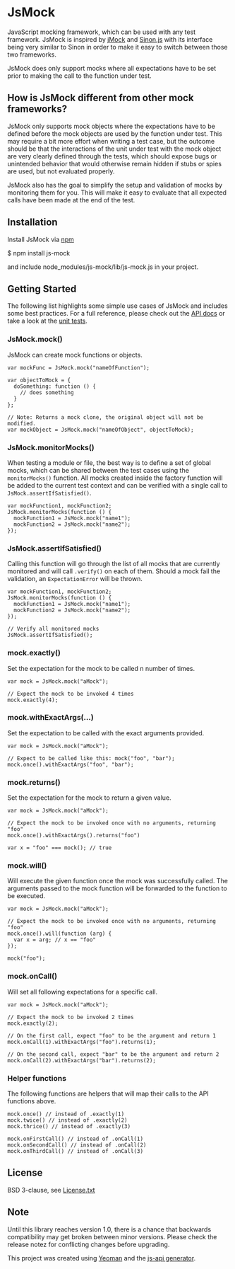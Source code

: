 # JsMock

JavaScript mocking framework, which can be used with any test framework. JsMock is inspired by [jMock](http://www.jmock.org/) and [Sinon.js](http://sinonjs.org/) with its interface being very similar to Sinon in order to make it easy to switch between those two frameworks. 

JsMock does only support mocks where all expectations have to be set prior to making the call to the function under test.

## How is JsMock different from other mock frameworks?

JsMock only supports mock objects where the expectations have to be defined before the mock objects are used by the function under test. This may require a bit more effort when writing a test case, but the outcome should be that the interactions of the unit under test with the mock object are very clearly defined through the tests, which should expose bugs or unintended behavior that would otherwise remain hidden if stubs or spies are used, but not evaluated properly.  

JsMock also has the goal to simplify the setup and validation of mocks by monitoring them for you. This will make it easy to evaluate that all expected calls have been made at the end of the test. 

## Installation

Install JsMock via [npm](https://www.npmjs.com)

$ npm install js-mock

and include node_modules/js-mock/lib/js-mock.js in your project. 

## Getting Started

The following list highlights some simple use cases of JsMock and includes some best practices. For a full reference, please check out the [API docs](https://github.com/j-fischer/js-mock/docs/index.html) or take a look at the [unit tests](https://github.com/j-fischer/js-mock/src/test/javascript).

### JsMock.mock()

JsMock can create mock functions or objects.

    var mockFunc = JsMock.mock("nameOfFunction");

    var objectToMock = {
      doSomething: function () {
        // does something
      }
    };
    
    // Note: Returns a mock clone, the original object will not be modified.
    var mockObject = JsMock.mock("nameOfObject", objectToMock); 


### JsMock.monitorMocks()

When testing a module or file, the best way is to define a set of global mocks, which can be shared between the test cases using the `monitorMocks()` function. All mocks created inside the factory function will be added to the current test context and can be verified with a single call to `JsMock.assertIfSatisfied()`.

    var mockFunction1, mockFunction2;
    JsMock.monitorMocks(function () {
      mockFunction1 = JsMock.mock("name1");
      mockFunction2 = JsMock.mock("name2");
    });


### JsMock.assertIfSatisfied()

Calling this function will go through the list of all mocks that are currently monitored and will call `.verify()` on each of them. Should a mock fail the validation, an `ExpectationError` will be thrown.

    var mockFunction1, mockFunction2;
    JsMock.monitorMocks(function () {
      mockFunction1 = JsMock.mock("name1");
      mockFunction2 = JsMock.mock("name2");
    });

    // Verify all monitored mocks
    JsMock.assertIfSatisfied();


### mock.exactly(<number>)

Set the expectation for the mock to be called n number of times. 

    var mock = JsMock.mock("aMock");

    // Expect the mock to be invoked 4 times
    mock.exactly(4); 


### mock.withExactArgs(<anything>...)

Set the expectation to be called with the exact arguments provided. 

    var mock = JsMock.mock("aMock");

    // Expect to be called like this: mock("foo", "bar");
    mock.once().withExactArgs("foo", "bar"); 


### mock.returns(<anything>)

Set the expectation for the mock to return a given value.


    var mock = JsMock.mock("aMock");

    // Expect the mock to be invoked once with no arguments, returning "foo"
    mock.once().withExactArgs().returns("foo")

    var x = "foo" === mock(); // true

### mock.will(<function>)

Will execute the given function once the mock was successfully called. The arguments passed to the mock function will be forwarded to the function to be executed. 


    var mock = JsMock.mock("aMock");

    // Expect the mock to be invoked once with no arguments, returning "foo"
    mock.once().will(function (arg) {
      var x = arg; // x == "foo"
    });

    mock("foo");


### mock.onCall(<number>)

Will set all following expectations for a specific call. 

    var mock = JsMock.mock("aMock");

    // Expect the mock to be invoked 2 times
    mock.exactly(2); 

    // On the first call, expect "foo" to be the argument and return 1
    mock.onCall(1).withExactArgs("foo").returns(1);

    // On the second call, expect "bar" to be the argument and return 2
    mock.onCall(2).withExactArgs("bar").returns(2);


### Helper functions

The following functions are helpers that will map their calls to the API functions above. 

    mock.once() // instead of .exactly(1)
    mock.twice() // instead of .exactly(2)
    mock.thrice() // instead of .exactly(3)

    mock.onFirstCall() // instead of .onCall(1)
    mock.onSecondCall() // instead of .onCall(2)
    mock.onThirdCall() // instead of .onCall(3)

## License

BSD 3-clause, see [License.txt](License.txt)

## Note

Until this library reaches version 1.0, there is a chance that backwards compatibility may get broken between minor versions. Please check the release notez for conflicting changes before upgrading.

This project was created using [Yeoman](http://yeoman.io/) and the [js-api generator](https://www.npmjs.com/package/generator-js-api).